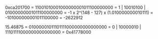 0xca201700
= 11001010001000000001011100000000
= 1 | 10010100 | 01000000001011100000000
= -1 x 2^(148 - 127) x (1.010000000010111)
= -101000000001011100000
= -2622912

15.46875
= 01000001011101111000000000000000
= 0 | 10000010 | 11101111000000000000000
= 0x41778000